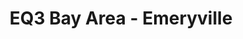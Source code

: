 ---
title: "EQ3 Bay Area - Emeryville"
url: /emeryville/eq3-bay-area-emeryville/
shop: furniture
---